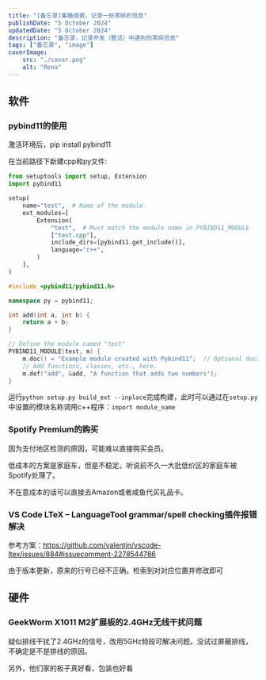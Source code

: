 ```yaml
---
title: "[备忘录]集腋成裘，记录一些零碎的信息"
publishDate: "5 October 2024"
updatedDate: "5 October 2024"
description: "备忘录，记录开发（整活）中遇到的零碎信息"
tags: ["备忘录", "image"]
coverImage: 
    src: "./cover.png"
    alt: "Rena"
---
```


## 软件

### pybind11的使用

激活环境后，pip install pybind11

在当前路径下新建cpp和py文件:

```python title = "setup.py"
from setuptools import setup, Extension
import pybind11

setup(
    name="test",  # Name of the module
    ext_modules=[
        Extension(
            "test",  # Must match the module name in PYBIND11_MODULE
            ["test.cpp"],
            include_dirs=[pybind11.get_include()],
            language="c++",
        )
    ],
)

```

```cpp title = "test.cpp"
#include <pybind11/pybind11.h>

namespace py = pybind11;

int add(int a, int b) {
    return a + b;
}

// Define the module named "test"
PYBIND11_MODULE(test, m) {
    m.doc() = "Example module created with Pybind11";  // Optional docstring
    // Add functions, classes, etc., here.
    m.def("add", &add, "A function that adds two numbers");
}

```

运行`python setup.py build_ext --inplace`完成构建，此时可以通过在`setup.py`中设置的模块名称调用c++程序：`import module_name`

### Spotify Premium的购买

因为支付地区检测的原因，可能难以直接购买会员。

低成本的方案是家庭车，但是不稳定。听说前不久一大批低价区的家庭车被Spotify处理了。

不在意成本的话可以直接去Amazon或者咸鱼代买礼品卡。

### VS Code LTeX – LanguageTool grammar/spell checking插件报错解决

参考方案：https://github.com/valentjn/vscode-ltex/issues/884#issuecomment-2278544786

由于版本更新，原来的行号已经不正确。检索到对对应位置并修改即可

## 硬件

### GeekWorm X1011 M2扩展板的2.4GHz无线干扰问题

疑似排线干扰了2.4GHz的信号，改用5GHz频段可解决问题。没试过屏蔽排线，不确定是不是排线的原因。

另外，他们家的板子真好看，包装也好看
